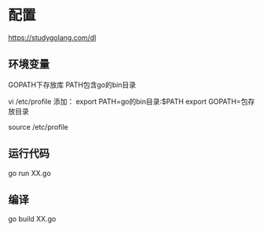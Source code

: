 # 配置

https://studygolang.com/dl

## 环境变量

GOPATH下存放库
PATH包含go的bin目录

vi /etc/profile
添加：
export PATH=go的bin目录:$PATH
export GOPATH=包存放目录

source /etc/profile  


## 运行代码  
go run XX.go 

## 编译  
go build XX.go
